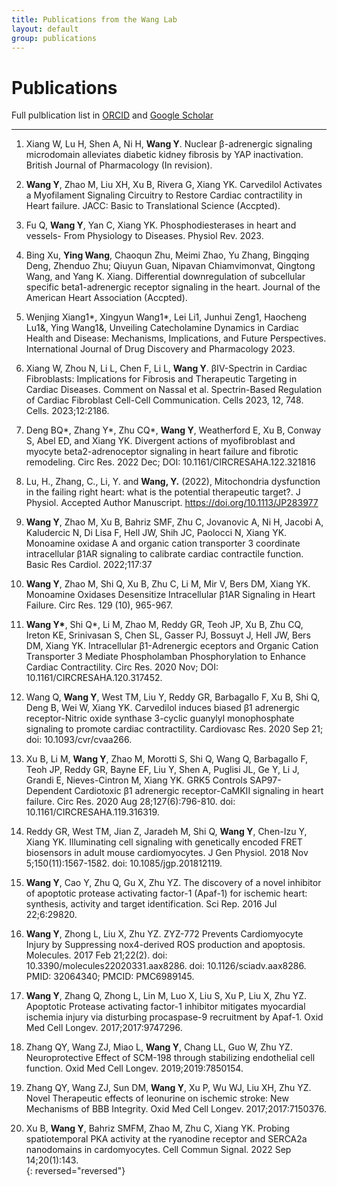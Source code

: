 ```yaml
---
title: Publications from the Wang Lab
layout: default
group: publications
---
```



# Publications


Full pulblication list in [ORCID](https://orcid.org/0000-0002-8566-875X) and [Google Scholar](https://scholar.google.com/citations?user=9ankzb4AAAAJ&hl=en&oi=ao)

---
1. Xiang W, Lu H, Shen A, Ni H, **Wang Y**. Nuclear β-adrenergic signaling microdomain alleviates diabetic kidney fibrosis by YAP inactivation. British Journal of Pharmacology (In revision).

1. **Wang Y**, Zhao M, Liu XH, Xu B, Rivera G, Xiang YK. Carvedilol Activates a Myofilament Signaling Circuitry to Restore Cardiac contractility in Heart failure. JACC: Basic to Translational Science (Accpted).

1. Fu Q, **Wang Y**, Yan C, Xiang YK. Phosphodiesterases in heart and vessels- From Physiology to Diseases. Physiol Rev. 2023.

1. Bing Xu, **Ying Wang**, Chaoqun Zhu, Meimi Zhao, Yu Zhang, Bingqing Deng, Zhenduo Zhu; Qiuyun Guan, Nipavan Chiamvimonvat, Qingtong Wang, and Yang K. Xiang. Differential downregulation of subcellular specific beta1-adrenergic receptor signaling in the heart. Journal of the American Heart Association (Accpted). 

1. Wenjing Xiang1\*, Xingyun Wang1\*, Lei Li1, Junhui Zeng1, Haocheng Lu1&, Ying Wang1&, Unveiling Catecholamine Dynamics in Cardiac Health and Disease: Mechanisms, Implications, and Future Perspectives. International Journal of Drug Discovery and Pharmacology 2023.

1. Xiang W, Zhou N, Li L, Chen F, Li L, **Wang Y**. βIV-Spectrin in Cardiac Fibroblasts: Implications for Fibrosis and Therapeutic Targeting in Cardiac Diseases. Comment on Nassal et al. Spectrin-Based Regulation of Cardiac Fibroblast Cell-Cell Communication. Cells 2023, 12, 748. Cells. 2023;12:2186.

1. Deng BQ\*, Zhang Y\*, Zhu CQ\*, **Wang Y**, Weatherford E, Xu B, Conway S, Abel ED, and Xiang YK. Divergent actions of myofibroblast and myocyte beta2-adrenoceptor signaling in heart failure and fibrotic remodeling. Circ Res. 2022 Dec; DOI: 10.1161/CIRCRESAHA.122.321816
 
1. Lu, H., Zhang, C., Li, Y. and **Wang, Y.** (2022), Mitochondria dysfunction in the failing right heart: what is the potential therapeutic target?. J Physiol. Accepted Author Manuscript. https://doi.org/10.1113/JP283977

1. **Wang Y**, Zhao M, Xu B, Bahriz SMF, Zhu C, Jovanovic A, Ni H, Jacobi A, Kaludercic N, Di Lisa F, Hell JW, Shih JC, Paolocci N, Xiang YK. Monoamine oxidase A and organic cation transporter 3 coordinate intracellular β1AR signaling to calibrate cardiac contractile function. Basic Res Cardiol. 2022;117:37   

1. **Wang Y**, Zhao M, Shi Q, Xu B, Zhu C, Li M, Mir V, Bers DM, Xiang YK. Monoamine Oxidases Desensitize Intracellular β1AR Signaling in Heart Failure. Circ Res. 129 (10), 965-967.   

1. **Wang Y\***, Shi Q\*, Li M, Zhao M, Reddy GR, Teoh JP, Xu B, Zhu CQ, Ireton KE, Srinivasan S, Chen SL, Gasser PJ, Bossuyt J, Hell JW, Bers DM, Xiang YK. Intracellular β1-Adrenergic eceptors and Organic Cation Transporter 3 Mediate Phospholamban Phosphorylation to Enhance Cardiac Contractility. Circ Res. 2020 Nov; DOI: 10.1161/CIRCRESAHA.120.317452.   

1. Wang Q, **Wang Y**, West TM, Liu Y, Reddy GR, Barbagallo F, Xu B, Shi Q, Deng B, Wei W, Xiang YK. Carvedilol induces biased β1 adrenergic receptor-Nitric oxide synthase 3-cyclic guanylyl monophosphate signaling to promote cardiac contractility. Cardiovasc Res. 2020 Sep 21; doi: 10.1093/cvr/cvaa266.  

1. Xu B, Li M, **Wang Y**, Zhao M, Morotti S, Shi Q, Wang Q, Barbagallo F, Teoh JP, Reddy GR, Bayne EF, Liu Y, Shen A, Puglisi JL, Ge Y, Li J, Grandi E, Nieves-Cintron M, Xiang YK. GRK5 Controls SAP97-Dependent Cardiotoxic β1 adrenergic receptor-CaMKII signaling in heart failure. Circ Res. 2020 Aug 28;127(6):796-810. doi: 10.1161/CIRCRESAHA.119.316319.   

1. Reddy GR, West TM, Jian Z, Jaradeh M, Shi Q, **Wang Y**, Chen-Izu Y, Xiang YK. Illuminating cell signaling with genetically encoded FRET biosensors in adult mouse cardiomyocytes. J Gen Physiol. 2018 Nov 5;150(11):1567-1582. doi: 10.1085/jgp.201812119.     

1. **Wang Y**, Cao Y, Zhu Q, Gu X, Zhu YZ. The discovery of a novel inhibitor of apoptotic protease activating factor-1 (Apaf-1) for ischemic heart: synthesis, activity and target identification. Sci Rep. 2016 Jul 22;6:29820.   

1. **Wang Y**, Zhong L, Liu X, Zhu YZ. ZYZ-772 Prevents Cardiomyocyte Injury by Suppressing nox4-derived ROS production and apoptosis. Molecules. 2017 Feb 21;22(2). doi: 10.3390/molecules22020331.aax8286. doi: 10.1126/sciadv.aax8286. PMID: 32064340; PMCID: PMC6989145.    

1. **Wang Y**, Zhang Q, Zhong L, Lin M, Luo X, Liu S, Xu P, Liu X, Zhu YZ. Apoptotic Protease activating factor-1 inhibitor mitigates myocardial ischemia injury via disturbing procaspase-9 recruitment by Apaf-1. Oxid Med Cell Longev. 2017;2017:9747296.

1. Zhang QY, Wang ZJ, Miao L, **Wang Y**, Chang LL, Guo W, Zhu YZ. Neuroprotective Effect of SCM-198 through stabilizing endothelial cell function. Oxid Med Cell Longev. 2019;2019:7850154.   

1. Zhang QY, Wang ZJ, Sun DM, **Wang Y**, Xu P, Wu WJ, Liu XH, Zhu YZ. Novel Therapeutic effects of leonurine on ischemic stroke: New Mechanisms of BBB Integrity. Oxid Med Cell Longev. 2017;2017:7150376.  

1. Xu B, **Wang Y**, Bahriz SMFM, Zhao M, Zhu C, Xiang YK. Probing spatiotemporal PKA activity at the ryanodine receptor and SERCA2a nanodomains in cardomyocytes. Cell Commun Signal. 2022 Sep 14;20(1):143.   
{: reversed="reversed"}





